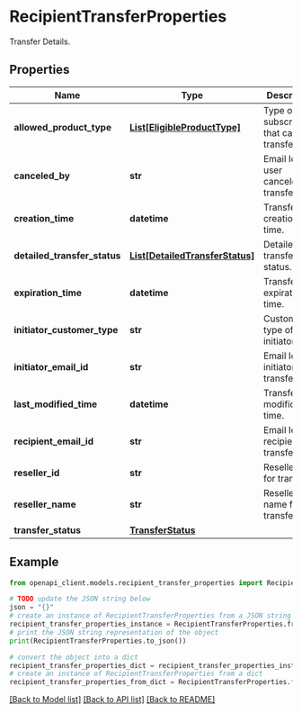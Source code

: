 # RecipientTransferProperties

Transfer Details.

## Properties

Name | Type | Description | Notes
------------ | ------------- | ------------- | -------------
**allowed_product_type** | [**List[EligibleProductType]**](EligibleProductType.md) | Type of subscriptions that can be transferred. | [optional] [readonly] 
**canceled_by** | **str** | Email Id who user canceled the transfer. | [optional] [readonly] 
**creation_time** | **datetime** | Transfer creation time. | [optional] [readonly] 
**detailed_transfer_status** | [**List[DetailedTransferStatus]**](DetailedTransferStatus.md) | Detailed transfer status. | [optional] [readonly] 
**expiration_time** | **datetime** | Transfer expiration time. | [optional] [readonly] 
**initiator_customer_type** | **str** | Customer type of the initiator. | [optional] [readonly] 
**initiator_email_id** | **str** | Email Id of initiator of transfer. | [optional] [readonly] 
**last_modified_time** | **datetime** | Transfer last modification time. | [optional] [readonly] 
**recipient_email_id** | **str** | Email Id of recipient of transfer. | [optional] [readonly] 
**reseller_id** | **str** | Reseller Id for transfer. | [optional] [readonly] 
**reseller_name** | **str** | Reseller name for transfer. | [optional] [readonly] 
**transfer_status** | [**TransferStatus**](TransferStatus.md) |  | [optional] 

## Example

```python
from openapi_client.models.recipient_transfer_properties import RecipientTransferProperties

# TODO update the JSON string below
json = "{}"
# create an instance of RecipientTransferProperties from a JSON string
recipient_transfer_properties_instance = RecipientTransferProperties.from_json(json)
# print the JSON string representation of the object
print(RecipientTransferProperties.to_json())

# convert the object into a dict
recipient_transfer_properties_dict = recipient_transfer_properties_instance.to_dict()
# create an instance of RecipientTransferProperties from a dict
recipient_transfer_properties_from_dict = RecipientTransferProperties.from_dict(recipient_transfer_properties_dict)
```
[[Back to Model list]](../README.md#documentation-for-models) [[Back to API list]](../README.md#documentation-for-api-endpoints) [[Back to README]](../README.md)


